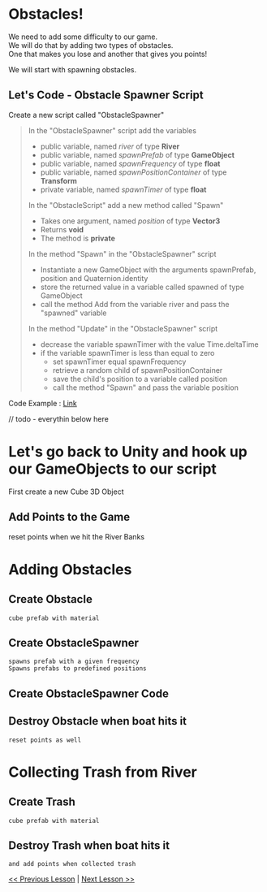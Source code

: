 # Obstacles!
 We need to add some difficulty to our game.  
 We will do that by adding two types of obstacles.  
 One that makes you lose and another that gives you points!  

We will start with spawning obstacles.

## Let's Code - Obstacle Spawner Script

Create a new script called "ObstacleSpawner"
> In the "ObstacleSpawner" script add the variables
> - public variable, named *river* of type **River**
> - public variable, named *spawnPrefab* of type **GameObject**
> - public variable, named *spawnFrequency* of type **float**
> - public variable, named *spawnPositionContainer* of type **Transform**
> - private variable, named *spawnTimer* of type **float**
> 
> In the "ObstacleScript" add a new method called "Spawn"
> - Takes one argument, named *position* of type **Vector3**
> - Returns **void**
> - The method is **private**
>  
> In the method "Spawn" in the "ObstacleSpawner" script
> - Instantiate a new GameObject with the arguments spawnPrefab, position and Quaternion.identity
> - store the returned value in a variable called spawned of type GameObject
> - call the method Add from the variable river and pass the "spawned" variable
> 
> In the method "Update" in the "ObstacleSpawner" script
> - decrease the variable spawnTimer with the value Time.deltaTime
> - if the variable spawnTimer is less than equal to zero
>   - set spawnTimer equal spawnFrequency
>   - retrieve a random child of spawnPositionContainer
>   - save the child's position to a variable called position
>   - call the method "Spawn" and pass the variable position

Code Example : [Link](resources/code-example/ObstacleSpawner_example.1.cs)

// todo - everythin below here

# Let's go back to Unity and hook up our GameObjects to our script
First create a new Cube 3D Object




## Add Points to the Game
reset points when we hit the River Banks

# Adding Obstacles

## Create Obstacle
    cube prefab with material

## Create ObstacleSpawner
    spawns prefab with a given frequency
    Spawns prefabs to predefined positions

## Create ObstacleSpawner Code

## Destroy Obstacle when boat hits it
    reset points as well



# Collecting Trash from River

## Create Trash
    cube prefab with material


## Destroy Trash when boat hits it
    and add points when collected trash

[<< Previous Lesson](lesson.10.md) | [Next Lesson >>](lesson.12.md)